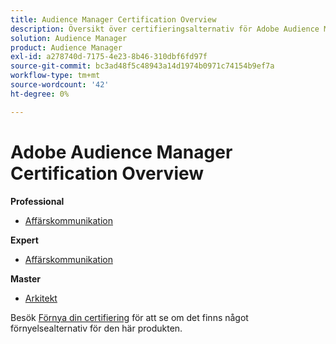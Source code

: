 ```yaml
---
title: Audience Manager Certification Overview
description: Översikt över certifieringsalternativ för Adobe Audience Manager
solution: Audience Manager
product: Audience Manager
exl-id: a278740d-7175-4e23-8b46-310dbf6fd97f
source-git-commit: bc3ad48f5c48943a14d1974b0971c74154b9ef7a
workflow-type: tm+mt
source-wordcount: '42'
ht-degree: 0%

---
```


# Adobe Audience Manager Certification Overview

**Professional**

* [Affärskommunikation](/help/certifications/aam/aam-p-business.md) <!--AD0-E458-->

**Expert**

* [Affärskommunikation](/help/certifications/aam/aam-e-business.md) <!--AD0-E457-->

**Master**

* [Arkitekt](/help/certifications/aam/aam-m-architect.md) <!--AD0-E454-->

Besök [Förnya din certifiering](/help/certifications/renew.md) för att se om det finns något förnyelsealternativ för den här produkten.
